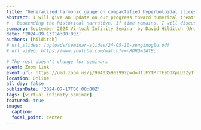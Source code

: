 ```yaml
---
title: "Generalized harmonic gauge on compactified hyperboloidal slices"
abstract: I will give an update on our progress toward numerical treatment of the hyperboloidal initial value problem with the generalized harmonic gauge formulation using a dual-foliation setup. This will include an overview of our general strategy, spherical and 3D toy models, the comprehensive treatment of spherical GR, and finally, a discussion of what remains to be done in the full 3D case.
# , bookending the historical narrative. If time remains, I will discuss the fundamental relevance of hyperboloidal time by demonstrating why coordinates matter even with covariance and speculate about the potential role of hyperboloidal time in quantum gravity.
summary: September 2024 Virtual Infinity Seminar by David Hilditch (University of Lisbon)
date: '2024-09-13T14:00:00Z'
authors: [hilditch]
# url_slides: /uploads/seminar-slides/24-05-10-zenginoglu.pdf
# url_video: https://www.youtube.com/watch?v=nRDHQm1ATBc

# The rest doesn't change for seminars
event: Zoom link
event_url: https://umd.zoom.us/j/99403590299?pwd=U1lFYTMrTE9OdXpLU3ZyTmxvd0lWUT09
location: Online
all_day: false
publishDate: '2024-07-17T06:00:00Z'
tags: [virtual infinity seminar]
featured: true
image:  
  caption:
  focal_point: center
---
```

